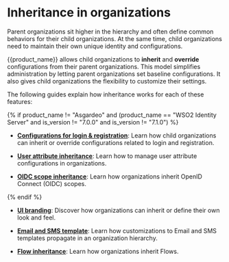 # Inheritance in organizations

Parent organizations sit higher in the hierarchy and often define common behaviors for their child organizations. At the same time, child organizations need to maintain their own unique identity and configurations.

{{product_name}} allows child organizations to **inherit** and **override** configurations from their parent organizations. This model simplifies administration by letting parent organizations set baseline configurations. It also gives child organizations the flexibility to customize their settings.

The following guides explain how inheritance works for each of these features:

{% if product_name != "Asgardeo" and (product_name == "WSO2 Identity Server" and is_version != "7.0.0" and is_version != "7.1.0") %}

- **[Configurations for login & registration]({{base_path}}/guides/organization-management/inheritance-in-organizations/login-registration-inheritance/)**: Learn how child organizations can inherit or override configurations related to login and registration.

- **[User attribute inheritance]({{base_path}}/guides/organization-management/inheritance-in-organizations/attribute-inheritance/)**: Learn how to manage user attribute configurations in organizations.
- **[OIDC scope inheritance]({{base_path}}/guides/organization-management/inheritance-in-organizations/oidc-scope-inheritance/)**: Learn how organizations inherit OpenID Connect (OIDC) scopes.

{% endif %}

- **[UI branding]({{base_path}}/guides/organization-management/inheritance-in-organizations/ui-branding-inheritance/)**: Discover how organizations can inherit or define their own look and feel.
- **[Email and SMS template]({{base_path}}/guides/organization-management/inheritance-in-organizations/email-sms-templates-inheritance/)**: Learn how customizations to Email and SMS templates propagate in an organization hierarchy.

- **[Flow inheritance]({{base_path}}/guides/organization-management/inheritance-in-organizations/flow-inheritance/)**: Learn how organizations inherit Flows.
